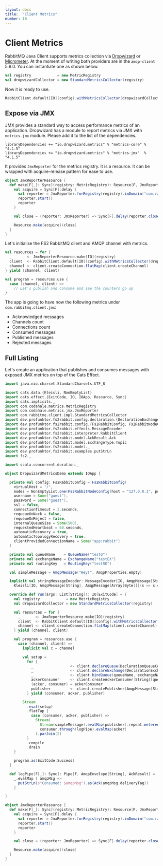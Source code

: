 ```yaml
---
layout: docs
title:  "Client Metrics"
number: 18
---
```


# Client Metrics

RabbitMQ Java Client supports metrics collection via [Dropwizard](https://www.rabbitmq.com/blog/2016/11/30/metrics-support-in-rabbitmq-java-client-4-0/) or [Micrometer](https://www.rabbitmq.com/blog/2018/04/10/rabbitmq-java-client-metrics-with-micrometer-and-datadog/).
At the moment of writing both providers are in the `amqp-client` 5.9.0. You can instantiate one as shown below.

```scala
val registry            = new MetricRegistry
val dropwizardCollector = new StandardMetricsCollector(registry)
``` 

Now it is ready to use.

```scala
RabbitClient.default[IO](config).withMetricsCollector(dropwizardCollector).resource
```

## Expose via JMX

JMX provides a standard way to access performance metrics of an application. Dropwizard has a module to report metrics
via JMX with `metrics-jmx` module. Please add it to the list of the dependencies. 

```
libraryDependencies += "io.dropwizard.metrics" % "metrics-core" % "4.1.5"
libraryDependencies += "io.dropwizard.metrics" % "metrics-jmx"  % "4.1.5"
```

It provides `JmxReporter` for the metrics registry. It is a resource. It can be wrapped with acquire-release pattern for
ease to use. 

```scala
object JmxReporterResource {
  def make[F[_]: Sync](registry: MetricRegistry): Resource[F, JmxReporter] = {
    val acquire = Sync[F].delay {
      val reporter = JmxReporter.forRegistry(registry).inDomain("com.rabbitmq.client.jmx").build
      reporter.start()
      reporter
    }

    val close = (reporter: JmxReporter) => Sync[F].delay(reporter.close()).void

    Resource.make(acquire)(close)
  }
}
```

Let's initialise the FS2 RabbitMQ client and AMQP channel with metrics.

```scala
val resources = for {
  _       <- JmxReporterResource.make[IO](registry)
  client  <- RabbitClient.default[IO](config).withMetricsCollector(dropwizardCollector).resource
  channel <- client.createConnection.flatMap(client.createChannel)
} yield (channel, client)

val program = resources.use {
  case (channel, client) =>
    // Let's publish and consume and see the counters go up
}
```

The app is going to have now the following metrics under `com.rabbitmq.client.jmx`:
* Acknowledged messages
* Channels count
* Connections count
* Consumed messages
* Published messages
* Rejected messages

## Full Listing

Let's create an application that publishes and consumes messages with exposed JMX metrics on top of the Cats Effect.

```scala mdoc:silent
import java.nio.charset.StandardCharsets.UTF_8

import cats.data.{Kleisli, NonEmptyList}
import cats.effect.{ExitCode, IO, IOApp, Resource, Sync}
import cats.implicits._
import com.codahale.metrics.MetricRegistry
import com.codahale.metrics.jmx.JmxReporter
import com.rabbitmq.client.impl.StandardMetricsCollector
import dev.profunktor.fs2rabbit.config.declaration.{DeclarationExchangeConfig, DeclarationQueueConfig}
import dev.profunktor.fs2rabbit.config.{Fs2RabbitConfig, Fs2RabbitNodeConfig}
import dev.profunktor.fs2rabbit.effects.MessageEncoder
import dev.profunktor.fs2rabbit.interpreter.RabbitClient
import dev.profunktor.fs2rabbit.model.AckResult.Ack
import dev.profunktor.fs2rabbit.model.ExchangeType.Topic
import dev.profunktor.fs2rabbit.model._
import dev.profunktor.fs2rabbit.examples.putStrLn
import fs2._

import scala.concurrent.duration._

object DropwizardMetricsDemo extends IOApp {

  private val config: Fs2RabbitConfig = Fs2RabbitConfig(
    virtualHost = "/",
    nodes = NonEmptyList.one(Fs2RabbitNodeConfig(host = "127.0.0.1", port = 5672)),
    username = Some("guest"),
    password = Some("guest"),
    ssl = false,
    connectionTimeout = 3.seconds,
    requeueOnNack = false,
    requeueOnReject = false,
    internalQueueSize = Some(500),
    requestedHeartbeat = 60.seconds,
    automaticRecovery = true,
    automaticTopologyRecovery = true,
    clientProvidedConnectionName = Some("app:rabbit")
  )

  private val queueName    = QueueName("testQ")
  private val exchangeName = ExchangeName("testEX")
  private val routingKey   = RoutingKey("testRK")

  val simpleMessage = AmqpMessage("Hey!", AmqpProperties.empty)

  implicit val stringMessageEncoder: MessageEncoder[IO, AmqpMessage[String]] =
    Kleisli[IO, AmqpMessage[String], AmqpMessage[Array[Byte]]](s => s.copy(payload = s.payload.getBytes(UTF_8)).pure[IO])

  override def run(args: List[String]): IO[ExitCode] = {
    val registry            = new MetricRegistry
    val dropwizardCollector = new StandardMetricsCollector(registry)

    val resources = for {
      _       <- JmxReporterResource.make[IO](registry)
      client  <- RabbitClient.default[IO](config).withMetricsCollector(dropwizardCollector).resource
      channel <- client.createConnection.flatMap(client.createChannel)
    } yield (channel, client)

    val program = resources.use {
      case (channel, client) =>
        implicit val c = channel

        val setup =
          for {
            _                 <- client.declareQueue(DeclarationQueueConfig.default(queueName))
            _                 <- client.declareExchange(DeclarationExchangeConfig.default(exchangeName, Topic))
            _                 <- client.bindQueue(queueName, exchangeName, routingKey)
            ackerConsumer     <- client.createAckerConsumer[String](queueName)
            (acker, consumer) = ackerConsumer
            publisher         <- client.createPublisher[AmqpMessage[String]](exchangeName, routingKey)
          } yield (consumer, acker, publisher)

        Stream
          .eval(setup)
          .flatTap {
            case (consumer, acker, publisher) =>
              Stream(
                Stream(simpleMessage).evalMap(publisher).repeat.metered(1.second),
                consumer.through(logPipe).evalMap(acker)
              ).parJoin(2)
          }
          .compile
          .drain
    }

    program.as(ExitCode.Success)
  }

  def logPipe[F[_]: Sync]: Pipe[F, AmqpEnvelope[String], AckResult] =
    _.evalMap { amqpMsg =>
      putStrLn(s"Consumed: $amqpMsg").as(Ack(amqpMsg.deliveryTag))
    }

}

object JmxReporterResource {
  def make[F[_]: Sync](registry: MetricRegistry): Resource[F, JmxReporter] = {
    val acquire = Sync[F].delay {
      val reporter = JmxReporter.forRegistry(registry).inDomain("com.rabbitmq.client.jmx").build
      reporter.start()
      reporter
    }

    val close = (reporter: JmxReporter) => Sync[F].delay(reporter.close()).void

    Resource.make(acquire)(close)
  }
}
```
